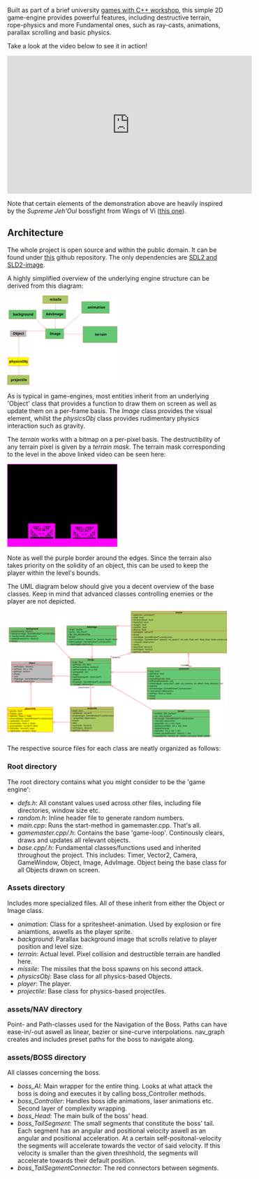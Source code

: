 Built as part of a brief university <a href="https://github.com/krother/cplusplus_abv_zedat">games with C++ workshop</a>, this simple 2D game-engine provides powerful features, including destructive terrain, rope-physics and more Fundamental ones, such as ray-casts, animations, parallax scrolling and basic physics.

Take a look at the video below to see it in action!

<p style="text-align:center;">
<iframe align="middle" width="560" height="315" src="https://www.youtube.com/embed/upb3DJJbQIM" title="YouTube video player" frameborder="0" allow="accelerometer; autoplay; clipboard-write; encrypted-media; gyroscope; picture-in-picture" allowfullscreen></iframe>
</p>

Note that certain elements of the demonstration above are heavily inspired by the *Supreme Jeh'Oul* bossfight from Wings of Vi ([this one](https://www.youtube.com/watch?v=VD-y3-hH1do)).

## Architecture

The whole project is open source and within the public domain. It can be found under [this](https://github.com/Helliaca/SDL2-Game) github repository. The only dependencies are [SDL2 and SLD2-image](https://www.libsdl.org/download-2.0.php).

A highly simplified overview of the underlying engine structure can be derived from this diagram:

<img style="width: 50%;" alt="class diagram" src="config/projects/sdl2_game/class_diagram_simple.svg">

As is typical in game-engines, most entities inherit from an underlying 'Object' class that provides a function to draw them on screen as well as update them on a per-frame basis.
The *Image* class provides the visual element, whilst the *physicsObj* class provides rudimentary physics interaction such as gravity.

The *terrain* works with a bitmap on a per-pixel basis. The destructibility of any terrain pixel is given by a *terrain mask*. The terrain mask corresponding to the level in the above linked video can be seen here:

<img style="width: 50%;" alt="terrain picture" src="https://raw.githubusercontent.com/Helliaca/SDL2-Game/master/resource/terrain1_msk.png">

Note as well the purple border around the edges. Since the terrain also takes priority on the solidity of an object, this can be used to keep the player within the level's bounds.

The UML diagram below should give you a decent overview of the base classes. Keep in mind that advanced classes controlling enemies or the player are not depicted.

<img alt="class diagram" src="config/projects/sdl2_game/class_diagram.svg">

The respective source files for each class are neatly organized as follows:

### Root directory

The root directory contains what you might consider to be the 'game engine':

- *defs.h*: All constant values used across other files, including file directories, window size etc.
- *random.h*: Inline header file to generate random numbers.
- *main.cpp*: Runs the start-method in gamemaster.cpp. That's all.
- *gamemaster.cpp/.h*: Contains the base 'game-loop'. Continously clears, draws and updates all relevant objects.
- *base.cpp/.h*: Fundamental classes/functions used and inherited throughout the project. This includes: Timer, Vector2, Camera, GameWindow, Object, Image, AdvImage. Object being the base class for all Objects drawn on screen.


### Assets directory

Includes more specialized files. All of these inherit from either the Object or Image class.

- *animation*: Class for a spritesheet-animation. Used by explosion or fire aniamtions, aswells as the player sprite.
- *background*: Parallax background image that scrolls relative to player position and level size.
- *terrain*: Actual level. Pixel collision and destructible terrain are handled here.
- *missile*: The missiles that the boss spawns on his second attack.
- *physicsObj*: Base class for all physics-based Objects.
- *player*: The player.
- *projectile*: Base class for physics-based projectiles.


### assets/NAV directory

Point- and Path-classes used for the Navigation of the Boss.
Paths can have ease-in/-out aswell as linear, bezier or sine-curve interpolations.
nav_graph creates and includes preset paths for the boss to navigate along.


### assets/BOSS directory

All classes concerning the boss.

- *boss_AI*: Main wrapper for the entire thing. Looks at what attack the boss is doing and executes it by calling boss_Controller methods.
- *boss_Controller*: Handles boss idle animations, laser animations etc. Second layer of complexity wrapping.
- *boss_Head*: The main bulk of the boss' head.
- *boss_TailSegment*: The small segments that constitute the boss' tail. Each segment has an angular and positional velocity aswell as an angular and positional acceleration. At a certain self-positonal-velocity the segments will accelerate towards the vector of said velocity. If this velocity is smaller than the given threshhold, the segments will accelerate towards their default position.
- *boss_TailSegmentConnector*: The red connectors between segments.
